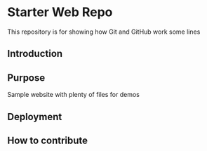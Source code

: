 # Starter Web Repo

This repository is for showing how Git and GitHub work
some lines

## Introduction

## Purpose

Sample website with plenty of files for demos
## Deployment
## How to contribute